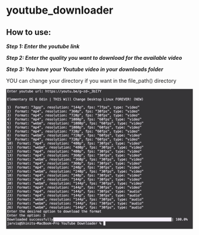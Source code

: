 # youtube_downloader
## How to use:
***Step 1: Enter the youtube link***

***Step 2: Enter the quality you want to download for the available video***

***Step 3: You have your Youtube video in your downloads folder***

YOU can change your directory if you want in the file_path() directory


![image](https://github.com/blackhawk005/youtube_downloader/blob/52a966542d00031166d623a5306e73c9eec8df0c/working.png)
